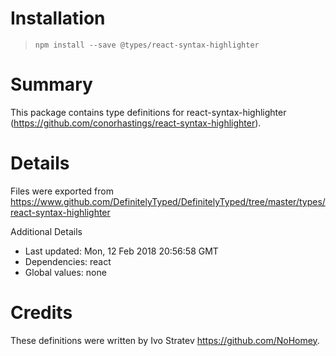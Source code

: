 # Installation
> `npm install --save @types/react-syntax-highlighter`

# Summary
This package contains type definitions for react-syntax-highlighter (https://github.com/conorhastings/react-syntax-highlighter).

# Details
Files were exported from https://www.github.com/DefinitelyTyped/DefinitelyTyped/tree/master/types/react-syntax-highlighter

Additional Details
 * Last updated: Mon, 12 Feb 2018 20:56:58 GMT
 * Dependencies: react
 * Global values: none

# Credits
These definitions were written by Ivo Stratev <https://github.com/NoHomey>.
